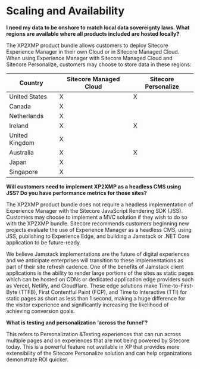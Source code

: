 # Scaling and Availability

**I need my data to be onshore to match local data sovereignty laws. What regions are available where all products included are hosted locally?**

The XP2XMP product bundle allows customers to deploy Sitecore Experience Manager in their own Cloud or in Sitecore Managed Cloud. When using Experience Manager with Sitecore Managed Cloud and Sitecore Personalize, customers may choose to store data in these regions:

| Country  | Sitecore Managed Cloud  | Sitecore Personalize  |
| --- | --- | --- |
| United States  | X  | X  |
| Canada  | X  |   |
| Netherlands  | X  |   |
| Ireland  | X  | X  |
| United Kingdom  | X  |   |
| Australia  | X  | X  |
| Japan  | X  |   |
| Singapore  | X  |   |

**Will customers need to implement XP2XMP as a headless CMS using JSS? Do you have performance metrics for those sites?**

The XP2XMP product bundle does not require a headless implementation of Experience Manager with the Sitecore JavaScript Rendering SDK (JSS). Customers may choose to implement a MVC solution if they wish to do so with the XP2XMP bundle. Sitecore recommends customers beginning new projects evaluate the use of Experience Manager as a headless CMS, using JSS, publishing to Experience Edge, and building a Jamstack or .NET Core application to be future-ready.

We believe Jamstack implementations are the future of digital experiences and we anticipate enterprises will transition to these implementations as part of their site refresh cadence.  One of the benefits of Jamstack client applications is the ability to render large portions of the sites as static pages which can be hosted on CDNs or dedicated application edge providers such as Vercel, Netlify, and Cloudflare. These edge solutions make Time-to-First-Byte (TTFB), First Contentful Paint (FCP), and Time to Interactive (TTI) for static pages as short as less than 1 second, making a huge difference for the visitor experience and significantly increasing the likelihood of achieving conversion goals.

**What is testing and personalization &#39;across the funnel&#39;?**

This refers to Personalization &amp;Testing experiences that can run across multiple pages and on experiences that are not being powered by Sitecore today. This is a powerful feature not available in XP that provides more extensibility of the Sitecore Personalize solution and can help organizations demonstrate ROI quicker.
